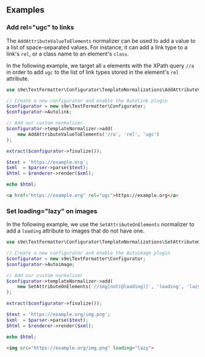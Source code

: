 <h2>Examples</h2>


### Add rel="ugc" to links

The `AddAttributeValueToElements` normalizer can be used to add a value to a list of space-separated values. For instance, it can add a link type to a link's `rel`, or a class name to an element's `class`.

In the following example, we target all `a` elements with the XPath query `//a` in order to add `ugc` to the list of link types stored in the element's `rel` attribute.

```php
use s9e\TextFormatter\Configurator\TemplateNormalizations\AddAttributeValueToElements;

// Create a new configurator and enable the Autolink plugin
$configurator = new s9e\TextFormatter\Configurator;
$configurator->Autolink;

// Add our custom normalizer
$configurator->templateNormalizer->add(
	new AddAttributeValueToElements('//a', 'rel', 'ugc')
);

extract($configurator->finalize());

$text = 'https://example.org';
$xml  = $parser->parse($text);
$html = $renderer->render($xml);

echo $html;
```
```html
<a href="https://example.org" rel="ugc">https://example.org</a>
```


### Set loading="lazy" on images

In the following example, we use the `SetAttributeOnElements` normalizer to add a `loading` attribute to images that do not have one.

```php
use s9e\TextFormatter\Configurator\TemplateNormalizations\SetAttributeOnElements;

// Create a new configurator and enable the Autoimage plugin
$configurator = new s9e\TextFormatter\Configurator;
$configurator->Autoimage;

// Add our custom normalizer
$configurator->templateNormalizer->add(
	new SetAttributeOnElements('//img[not(@loading)]', 'loading', 'lazy')
);

extract($configurator->finalize());

$text = 'https://example.org/img.png';
$xml  = $parser->parse($text);
$html = $renderer->render($xml);

echo $html;
```
```html
<img src="https://example.org/img.png" loading="lazy">
```
